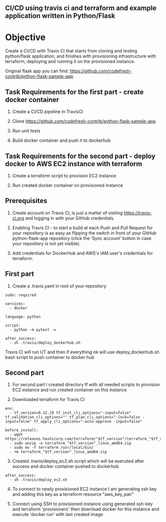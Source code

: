 ## CI/CD using travis ci and terraform and example application written in Python/Flask

# Objective

 Create a CI/CD with Travis CI that starts from cloning and testing python/flask application, and finishes with provisioning infrastructure with terraform, deploying and running it on the provisioned instance.

 Original flask app you can find: https://github.com/codefresh-contrib/python-flask-sample-app

## Task Requirements for the first part - create docker container

1. Create a CI/CD pipeline in TravisCI

2. Clone https://github.com/codefresh-contrib/python-flask-sample-app

3. Run unit tests

4. Build docker container and push it to dockerhub


## Task Requirements for the second part - deploy docker to AWS EC2 instance with terraform

1. Create a terraform script to provision EC2 instance

4. Run created docker container on provisioned instance

## Prerequisites

1. Create account on Travis CI, is just a matter of visiting https://travis-ci.org and logging in with your GitHub credentials.

2. Enabling Travis CI - to start a build at each Push and Pull Request for your repository is as easy as flipping the switch in front of your GitHub python-flask-app repository (click the ‘Sync account’ button in case your repository is not yet visible).

3. Add credentials for DockerHub and AWS's IAM user's credentials for terraform:

## First part

1. Create a .travis.yaml in root of your repository

```
sudo: required

services:
  - docker

language: python

script:
  - python -m pytest -v

after_success:
  - sh .travis/deploy_dockerhub.sh

```

Travis CI will run UT and then if everything ok will use deploy_dockerhub.sh bash script to push container to docker hub

## Second part

1. For second part I created directory tf with all needed scripts to provision EC2 instance and run created container on this instance

2. Downloaded terraform for Travis CI

```
env:
  - tf_version=0.12.19 tf_init_cli_options="-input=false" tf_validation_cli_options="" tf_plan_cli_options="-lock=false -input=false" tf_apply_cli_options="-auto-approve -input=false"

before_install:
  - wget https://releases.hashicorp.com/terraform/"$tf_version"/terraform_"$tf_version"_linux_amd64.zip
  - sudo unzip -o terraform_"$tf_version"_linux_amd64.zip
  - sudo mv -f terraform /usr/local/bin/
  - rm terraform_"$tf_version"_linux_amd64.zip

```

3. Created .travis/deploy_ec2.sh script which will be executed after success and docker container pushed to dockerhub

```
after_success:
  - sh .travis/deploy_ec2.sh

```

4. To connect to newly provisioned EC2 instance I am generating ssh key and adding this key as a terraform resource "aws_key_pair" 

5. Connect using SSH to provisioned instance using generated ssh-key and terraform 'provisioners' then download docker for this instance and execute 'docker run' with last created image
